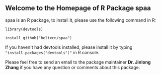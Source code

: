 ## Welcome to the Homepage of R Package spaa

spaa is an R package, to install it, please use the following command in R:

`library(devtools)`

`install_github("helixcn/spaa")`

If you haven't had devtools installed, please install it by typing `"install.packages("devtools")"` in R console.

Please feel free to send an email to the package maintainer **Dr. Jinlong Zhang** if you have any 
question or comments about this package.

